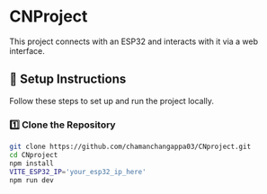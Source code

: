 # CNProject

This project connects with an ESP32 and interacts with it via a web interface.

## 🚀 Setup Instructions

Follow these steps to set up and run the project locally.

### 1️⃣ Clone the Repository
```bash
git clone https://github.com/chamanchangappa03/CNproject.git
cd CNproject
npm install
VITE_ESP32_IP='your_esp32_ip_here'
npm run dev
```
